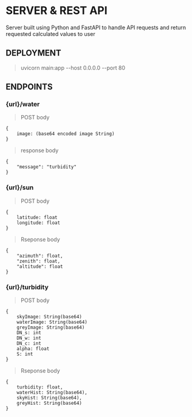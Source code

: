 # SERVER & REST API
Server built using Python and FastAPI to handle API requests and return requested calculated values to user


## DEPLOYMENT

> uvicorn main:app --host 0.0.0.0 --port 80


## ENDPOINTS

### **{url}/water**

> POST body
```
{
    image: (base64 encoded image String)
}
```

> response body
```
{
    "message": "turbidity"
}
```
### **{url}/sun**

> POST body
```
{
    latitude: float
    longitude: float
}
```

> Rseponse body
```
{
    "azimuth": float,
    "zenith": float,
    "altitude": float
}
```

### **{url}/turbidity**

> POST body
```
{
    skyImage: String(base64)
    waterImage: String(base64)
    greyImage: String(base64)
    DN_s: int
    DN_w: int
    DN_c: int
    alpha: float
    S: int
}
```

> Rseponse body
```
{
    turbidity: float,
    waterHist: String(base64),
    skyHist: String(base64),
    greyHist: String(base64)
}
```